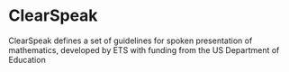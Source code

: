 # ClearSpeak
ClearSpeak defines a set of guidelines for spoken presentation of mathematics, developed by ETS with funding from the US Department of Education
